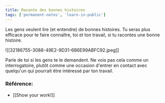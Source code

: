 ```yaml
---
title: Raconte des bonnes histoires
tags: ['permanent-notes', 'learn-in-public']
---
```


Les gens veulent lire (et entendre) de bonnes histoires. Tu seras plus efficace pour te faire connaître, toi et ton travail, si tu racontes une bonne histoire.

![[32186755-3088-49E2-9D31-6B6E99ABFC92.jpeg]]

Parle de toi si les gens te le demandent. Ne vois pas cela comme un interrogatoire, plutôt comme une occasion d'entrer en contact avec quelqu'un qui pourrait être intéressé par ton travail.

### Référence:
- [[Show your work!]]
